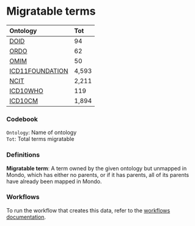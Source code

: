 # Migratable terms
| Ontology                                        | Tot   |
|:------------------------------------------------|:------|
| [DOID](./migrate_doid.md)                       | 94    |
| [ORDO](./migrate_ordo.md)                       | 62    |
| [OMIM](./migrate_omim.md)                       | 50    |
| [ICD11FOUNDATION](./migrate_icd11foundation.md) | 4,593 |
| [NCIT](./migrate_ncit.md)                       | 2,211 |
| [ICD10WHO](./migrate_icd10who.md)               | 119   |
| [ICD10CM](./migrate_icd10cm.md)                 | 1,894 |

### Codebook
`Ontology`: Name of ontology    
`Tot`: Total terms migratable

### Definitions
**Migratable term**: A term owned by the given ontology but unmapped in Mondo, which has either no parents, or if it has 
parents, all of its parents have already been mapped in Mondo.

### Workflows
To run the workflow that creates this data, refer to the [workflows documentation](../developer/workflows.md).